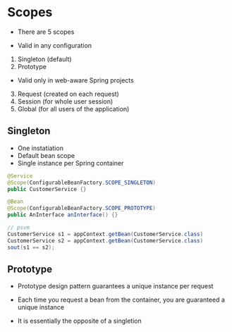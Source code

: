 # Scopes

- There are 5 scopes

* Valid in any configuration

1. Singleton (default)
2. Prototype

* Valid only in web-aware Spring projects

3. Request (created on each request)
4. Session (for whole user session)
5. Global (for all users of the application)

## Singleton

- One instatiation
- Default bean scope
- Single instance per Spring container

```java
@Service
@Scope(ConfigurableBeanFactory.SCOPE_SINGLETON)
public CustomerService {}

@Bean
@Scope(ConfigurableBeanFactory.SCOPE_PROTOTYPE)
public AnInterface anInterface() {}

// psvm
CustomerService s1 = appContext.getBean(CustomerService.class)
CustomerService s2 = appContext.getBean(CustomerService.class)
sout(s1 == s2);
```

## Prototype

- Prototype design pattern guarantees a unique instance per request

- Each time you request a bean from the container, you are guaranteed a unique instance

- It is essentially the opposite of a singletion
